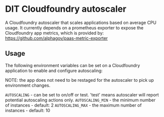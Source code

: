 # DIT Cloudfoundry autoscaler

A Cloudfoundry autoscaler that scales applications based on average CPU usage. It currently depends on a prometheus
exporter to expose the Cloudfoundry app metrics, which is provided by: https://github.com/alphagov/paas-metric-exporter

## Usage

The following environment variables can be set on a Cloudfoundry application to enable and configure autoscaling:

NOTE: the app does not need to be restaged for the autoscaler to pick up environment changes.

`AUTOSCALING` - can be set to on/off or test. 'test' means autoscaler will report potential autoscaling actions only.
`AUTOSCALING_MIN` - the minimum number of instances - default: 2
`AUTOSCALING_MAX` - the maximum number of instances - default: 10
